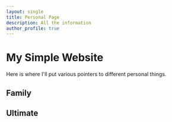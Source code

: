 ```yaml
---
layout: single
title: Personal Page
description: All the information
author_profile: true
---
```



# My Simple Website

Here is where I'll put various pointers to different personal things.


## Family


## Ultimate